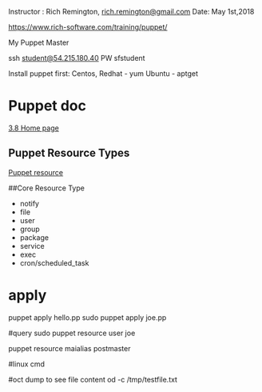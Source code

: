 
Instructor : Rich Remington, rich.remington@gmail.com
Date: May 1st,2018


https://www.rich-software.com/training/puppet/

My Puppet Master

ssh student@54.215.180.40 PW sfstudent

Install puppet first:
Centos, Redhat - yum
Ubuntu - aptget

# Puppet doc
[3.8 Home page](https://docs.puppet.com/puppet/3.8/)


## Puppet Resource Types
[Puppet resource](https://docs.puppet.com/puppet/3.8/type.html)

##Core Resource Type
* notify
* file
* user
* group
* package
* service
* exec
* cron/scheduled_task



# apply

puppet apply hello.pp
sudo puppet apply joe.pp


#query
sudo puppet resource user joe

puppet resource maialias postmaster


#linux cmd

#oct dump to see file content
od -c /tmp/testfile.txt
